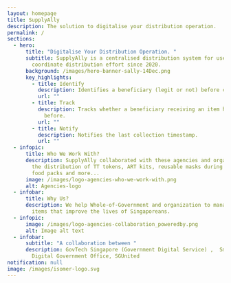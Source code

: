 ```yaml
---
layout: homepage
title: SupplyAlly
description: The solution to digitalise your distribution operation.
permalink: /
sections:
  - hero:
      title: "Digitalise Your Distribution Operation. "
      subtitle: SupplyAlly is a centralised distribution system for users to
        coordinate distribution effort since 2020.
      background: /images/hero-banner-sally-14Dec.png
      key_highlights:
        - title: Identify
          description: Identifies a beneficiary (legit or not) before collection.
          url: ""
        - title: Track
          description: Tracks whether a beneficiary receiving an item has received it
            before.
          url: ""
        - title: Notify
          description: Notifies the last collection timestamp.
          url: ""
  - infopic:
      title: Who We Work With?
      description: SupplyAlly collaborated with these agencies and organization for
        the distribution of TT tokens, ART kits, reusable masks during covid-19,
        food packs and more...
      image: /images/logo-agencies-who-we-work-with.png
      alt: Agencies-logo
  - infobar:
      title: Why Us?
      description: We help Whole-of-Government and organization to manage & distribute
        items that improve the lives of Singaporeans.
  - infopic:
      image: /images/logo-agencies-collaboration_poweredby.png
      alt: Image alt text
  - infobar:
      subtitle: "A collaboration between "
      description: GovTech Singapore (Government Digital Service) ,  Smart Nation &
        Digital Government Office, SGUnited
notification: null
image: /images/isomer-logo.svg
---
```

